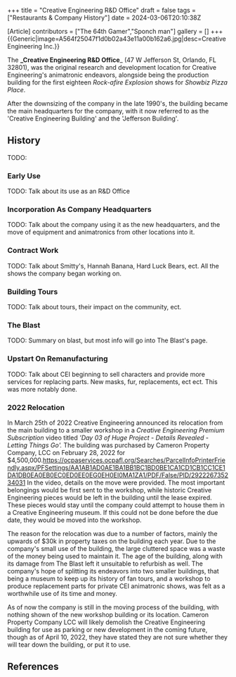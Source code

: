 +++
title = "Creative Engineering R&D Office"
draft = false
tags = ["Restaurants & Company History"]
date = 2024-03-06T20:10:38Z

[Article]
contributors = ["The 64th Gamer","Sponch man"]
gallery = []
+++
{{Generic|image=A564f25047f1d0b02a43e11a00b162a6.jpg|desc=Creative Engineering Inc.}}

The **_Creative Engineering R&D Office**_ (47 W Jefferson St, Orlando, FL 32801), was the original research and development location for Creative Engineering's animatronic endeavors, alongside being the production building for the first eighteen _Rock-afire Explosion_ shows for _Showbiz Pizza Place_.

After the downsizing of the company in the late 1990's, the building became the main headquarters for the company, with it now referred to as the 'Creative Engineering Building' and the 'Jefferson Building'.

## History ##
TODO:

### Early Use ###
TODO: Talk about its use as an R&D Office

### Incorporation As Company Headquarters ###
TODO: Talk about the company using it as the new headquarters, and the move of equipment and animatronics from other locations into it.

### Contract Work ###
TODO: Talk about Smitty's, Hannah Banana, Hard Luck Bears, ect. All the shows the company began working on.

### Building Tours ###
TODO: Talk about tours, their impact on the community, ect.

### The Blast ###
TODO: Summary on blast, but most info will go into The Blast's page.

### Upstart On Remanufacturing ###
TODO: Talk about CEI beginning to sell characters and provide more services for replacing parts. New masks, fur, replacements, ect ect. This was more notably done.

### 2022 Relocation ###
In March 25th of 2022 Creative Engineering announced its relocation from the main building to a smaller workshop in a _Creative Engineering Premium Subscription_ video titled _<nowiki/>'Day 03 of Huge Project - Details Revealed - Letting Things Go'._ The building was purchased by Cameron Property Company, LCC on February 28, 2022 for $4,500,000.<ref>https://ocpaservices.ocpafl.org/Searches/ParcelInfoPrinterFriendly.aspx/PFSettings/AA1AB1AD0AE1BA1BB1BC1BD0BE1CA1CD1CB1CC1CE1DA1DB0EA0EB0EC0ED0EE0EG0EH0EI0MA1ZA1/PDF/False/PID/292226735234031</ref> In the video, details on the move were provided. The most important belongings would be first sent to the workshop, while historic Creative Engineering pieces would be left in the building until the lease expired. These pieces would stay until the company could attempt to house them in a Creative Engineering museum. If this could not be done before the due date, they would be moved into the workshop.

The reason for the relocation was due to a number of factors, mainly the upwards of $30k in property taxes on the building each year. Due to the company's small use of the building, the large cluttered space was a waste of the money being used to maintain it. The age of the building, along with its damage from The Blast left it unsuitable to refurbish as well. The company's hope of splitting its endeavors into two smaller buildings, that being a museum to keep up its history of fan tours, and a workshop to produce replacement parts for private CEI animatronic shows, was felt as a worthwhile use of its time and money.

As of now the company is still in the moving process of the building, with nothing shown of the new workshop building or its location. Cameron Property Company LCC will likely demolish the Creative Engineering building for use as parking or new development in the coming future, though as of April 10, 2022, they have stated they are not sure whether they will tear down the building, or put it to use.




## References ##
